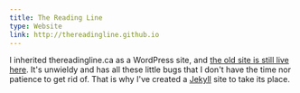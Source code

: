 ```yaml
---
title: The Reading Line
type: Website
link: http://thereadingline.github.io
---
```


I inherited thereadingline.ca as a WordPress site, and [the old site is still live here](http://www.thereadingline.ca).
It's unwieldy and has all these little bugs that I don't have the time nor patience to get rid of.
That is why I've created a  [Jekyll](https://jekyllrb.com/) site to take its place.
